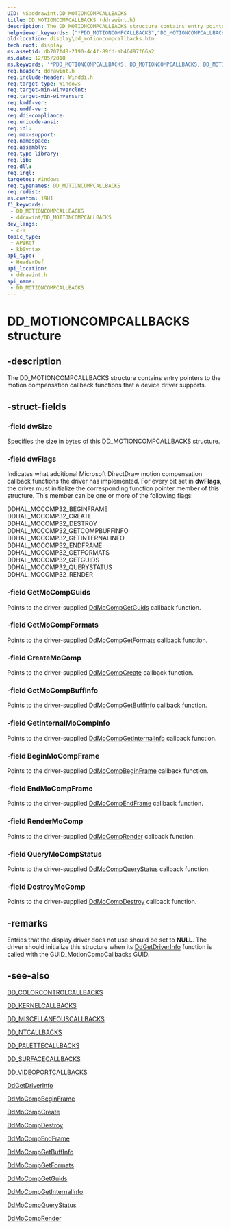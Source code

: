 ```yaml
---
UID: NS:ddrawint.DD_MOTIONCOMPCALLBACKS
title: DD_MOTIONCOMPCALLBACKS (ddrawint.h)
description: The DD_MOTIONCOMPCALLBACKS structure contains entry pointers to the motion compensation callback functions that a device driver supports.
helpviewer_keywords: ["*PDD_MOTIONCOMPCALLBACKS","DD_MOTIONCOMPCALLBACKS","DD_MOTIONCOMPCALLBACKS structure [Display Devices]","PDD_MOTIONCOMPCALLBACKS","PDD_MOTIONCOMPCALLBACKS structure pointer [Display Devices]","ddrawint/DD_MOTIONCOMPCALLBACKS","ddrawint/PDD_MOTIONCOMPCALLBACKS","ddstrcts_b9c5a52b-5814-42ae-8002-0de8f7c0bca5.xml","display.dd_motioncompcallbacks"]
old-location: display\dd_motioncompcallbacks.htm
tech.root: display
ms.assetid: db707fd8-2190-4c4f-89fd-ab46d97f66a2
ms.date: 12/05/2018
ms.keywords: '*PDD_MOTIONCOMPCALLBACKS, DD_MOTIONCOMPCALLBACKS, DD_MOTIONCOMPCALLBACKS structure [Display Devices], PDD_MOTIONCOMPCALLBACKS, PDD_MOTIONCOMPCALLBACKS structure pointer [Display Devices], ddrawint/DD_MOTIONCOMPCALLBACKS, ddrawint/PDD_MOTIONCOMPCALLBACKS, ddstrcts_b9c5a52b-5814-42ae-8002-0de8f7c0bca5.xml, display.dd_motioncompcallbacks'
req.header: ddrawint.h
req.include-header: Winddi.h
req.target-type: Windows
req.target-min-winverclnt: 
req.target-min-winversvr: 
req.kmdf-ver: 
req.umdf-ver: 
req.ddi-compliance: 
req.unicode-ansi: 
req.idl: 
req.max-support: 
req.namespace: 
req.assembly: 
req.type-library: 
req.lib: 
req.dll: 
req.irql: 
targetos: Windows
req.typenames: DD_MOTIONCOMPCALLBACKS
req.redist: 
ms.custom: 19H1
f1_keywords:
 - DD_MOTIONCOMPCALLBACKS
 - ddrawint/DD_MOTIONCOMPCALLBACKS
dev_langs:
 - c++
topic_type:
 - APIRef
 - kbSyntax
api_type:
 - HeaderDef
api_location:
 - ddrawint.h
api_name:
 - DD_MOTIONCOMPCALLBACKS
---
```


# DD_MOTIONCOMPCALLBACKS structure


## -description

The DD_MOTIONCOMPCALLBACKS structure contains entry pointers to the motion compensation callback functions that a device driver supports.

## -struct-fields

### -field dwSize

Specifies the size in bytes of this DD_MOTIONCOMPCALLBACKS structure.

### -field dwFlags

Indicates what additional Microsoft DirectDraw motion compensation callback functions the driver has implemented. For every bit set in <b>dwFlags</b>, the driver must initialize the corresponding function pointer member of this structure. This member can be one or more of the following flags:


<dl>
<dt>DDHAL_MOCOMP32_BEGINFRAME</dt>
<dt>DDHAL_MOCOMP32_CREATE</dt>
<dt>DDHAL_MOCOMP32_DESTROY</dt>
<dt>DDHAL_MOCOMP32_GETCOMPBUFFINFO</dt>
<dt>DDHAL_MOCOMP32_GETINTERNALINFO</dt>
<dt>DDHAL_MOCOMP32_ENDFRAME</dt>
<dt>DDHAL_MOCOMP32_GETFORMATS</dt>
<dt>DDHAL_MOCOMP32_GETGUIDS</dt>
<dt>DDHAL_MOCOMP32_QUERYSTATUS</dt>
<dt>DDHAL_MOCOMP32_RENDER</dt>
</dl>

### -field GetMoCompGuids

Points to the driver-supplied <a href="/windows/desktop/api/ddrawint/nc-ddrawint-pdd_mocompcb_getguids">DdMoCompGetGuids</a> callback function.

### -field GetMoCompFormats

Points to the driver-supplied <a href="/windows/desktop/api/ddrawint/nc-ddrawint-pdd_mocompcb_getformats">DdMoCompGetFormats</a> callback function.

### -field CreateMoComp

Points to the driver-supplied <a href="/windows/desktop/api/ddrawint/nc-ddrawint-pdd_mocompcb_create">DdMoCompCreate</a> callback function.

### -field GetMoCompBuffInfo

Points to the driver-supplied <a href="/windows/desktop/api/ddrawint/nc-ddrawint-pdd_mocompcb_getcompbuffinfo">DdMoCompGetBuffInfo</a> callback function.

### -field GetInternalMoCompInfo

Points to the driver-supplied <a href="/windows/desktop/api/ddrawint/nc-ddrawint-pdd_mocompcb_getinternalinfo">DdMoCompGetInternalInfo</a> callback function.

### -field BeginMoCompFrame

Points to the driver-supplied <a href="/windows/desktop/api/ddrawint/nc-ddrawint-pdd_mocompcb_beginframe">DdMoCompBeginFrame</a> callback function.

### -field EndMoCompFrame

Points to the driver-supplied <a href="/windows/desktop/api/ddrawint/nc-ddrawint-pdd_mocompcb_endframe">DdMoCompEndFrame</a> callback function.

### -field RenderMoComp

Points to the driver-supplied <a href="/windows/desktop/api/ddrawint/nc-ddrawint-pdd_mocompcb_render">DdMoCompRender</a> callback function.

### -field QueryMoCompStatus

Points to the driver-supplied <a href="/windows/desktop/api/ddrawint/nc-ddrawint-pdd_mocompcb_querystatus">DdMoCompQueryStatus</a> callback function.

### -field DestroyMoComp

Points to the driver-supplied <a href="/windows/desktop/api/ddrawint/nc-ddrawint-pdd_mocompcb_destroy">DdMoCompDestroy</a> callback function.

## -remarks

Entries that the display driver does not use should be set to <b>NULL</b>. The driver should initialize this structure when its <a href="/windows/desktop/api/ddrawint/nc-ddrawint-pdd_getdriverinfo">DdGetDriverInfo</a> function is called with the GUID_MotionCompCallbacks GUID.

## -see-also

<a href="/windows/desktop/api/ddrawint/ns-ddrawint-dd_colorcontrolcallbacks">DD_COLORCONTROLCALLBACKS</a>



<a href="/windows/desktop/api/ddrawint/ns-ddrawint-dd_kernelcallbacks">DD_KERNELCALLBACKS</a>



<a href="/windows/desktop/api/ddrawint/ns-ddrawint-dd_miscellaneouscallbacks">DD_MISCELLANEOUSCALLBACKS</a>



<a href="/windows/desktop/api/ddrawint/ns-ddrawint-dd_ntcallbacks">DD_NTCALLBACKS</a>



<a href="/windows/desktop/api/ddrawint/ns-ddrawint-dd_palettecallbacks">DD_PALETTECALLBACKS</a>



<a href="/windows/desktop/api/ddrawint/ns-ddrawint-dd_surfacecallbacks">DD_SURFACECALLBACKS</a>



<a href="/windows/desktop/api/ddrawint/ns-ddrawint-dd_videoportcallbacks">DD_VIDEOPORTCALLBACKS</a>



<a href="/windows/desktop/api/ddrawint/nc-ddrawint-pdd_getdriverinfo">DdGetDriverInfo</a>



<a href="/windows/desktop/api/ddrawint/nc-ddrawint-pdd_mocompcb_beginframe">DdMoCompBeginFrame</a>



<a href="/windows/desktop/api/ddrawint/nc-ddrawint-pdd_mocompcb_create">DdMoCompCreate</a>



<a href="/windows/desktop/api/ddrawint/nc-ddrawint-pdd_mocompcb_destroy">DdMoCompDestroy</a>



<a href="/windows/desktop/api/ddrawint/nc-ddrawint-pdd_mocompcb_endframe">DdMoCompEndFrame</a>



<a href="/windows/desktop/api/ddrawint/nc-ddrawint-pdd_mocompcb_getcompbuffinfo">DdMoCompGetBuffInfo</a>



<a href="/windows/desktop/api/ddrawint/nc-ddrawint-pdd_mocompcb_getformats">DdMoCompGetFormats</a>



<a href="/windows/desktop/api/ddrawint/nc-ddrawint-pdd_mocompcb_getguids">DdMoCompGetGuids</a>



<a href="/windows/desktop/api/ddrawint/nc-ddrawint-pdd_mocompcb_getinternalinfo">DdMoCompGetInternalInfo</a>



<a href="/windows/desktop/api/ddrawint/nc-ddrawint-pdd_mocompcb_querystatus">DdMoCompQueryStatus</a>



<a href="/windows/desktop/api/ddrawint/nc-ddrawint-pdd_mocompcb_render">DdMoCompRender</a>